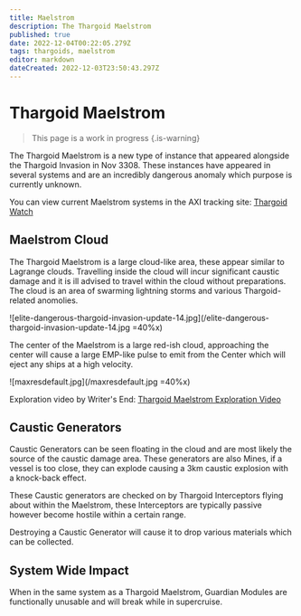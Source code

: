 ```yaml
---
title: Maelstrom
description: The Thargoid Maelstrom
published: true
date: 2022-12-04T00:22:05.279Z
tags: thargoids, maelstrom
editor: markdown
dateCreated: 2022-12-03T23:50:43.297Z
---
```


# Thargoid Maelstrom

> This page is a work in progress
{.is-warning}

The Thargoid Maelstrom is a new type of instance that appeared alongside the Thargoid Invasion in Nov 3308. These instances have appeared in several systems and are an incredibly dangerous anomaly which purpose is currently unknown.

You can view current Maelstrom systems in the AXI tracking site: [Thargoid Watch](https://www.antixenoinitiative.com/watch)

## Maelstrom Cloud
The Thargoid Maelstrom is a large cloud-like area, these appear similar to Lagrange clouds. Travelling inside the cloud will incur significant caustic damage and it is ill advised to travel within the cloud without preparations. The cloud is an area of swarming lightning storms and various Thargoid-related anomolies. 

![elite-dangerous-thargoid-invasion-update-14.jpg](/elite-dangerous-thargoid-invasion-update-14.jpg =40%x)

The center of the Maelstrom is a large red-ish cloud, approaching the center will cause a large EMP-like pulse to emit from the Center which will eject any ships at a high velocity.

![maxresdefault.jpg](/maxresdefault.jpg =40%x)

Exploration video by Writer's End: [Thargoid Maelstrom Exploration Video](https://youtu.be/3NqAGO6oX_Q)

## Caustic Generators

Caustic Generators can be seen floating in the cloud and are most likely the source of the caustic damage area. These generators are also Mines, if a vessel is too close, they can explode causing a 3km caustic explosion with a knock-back effect.

These Caustic generators are checked on by Thargoid Interceptors flying about within the Maelstrom, these Interceptors are typically passive however become hostile within a certain range.

Destroying a Caustic Generator will cause it to drop various materials which can be collected.

## System Wide Impact
When in the same system as a Thargoid Maelstrom, Guardian Modules are functionally unusable and will break while in supercruise.
